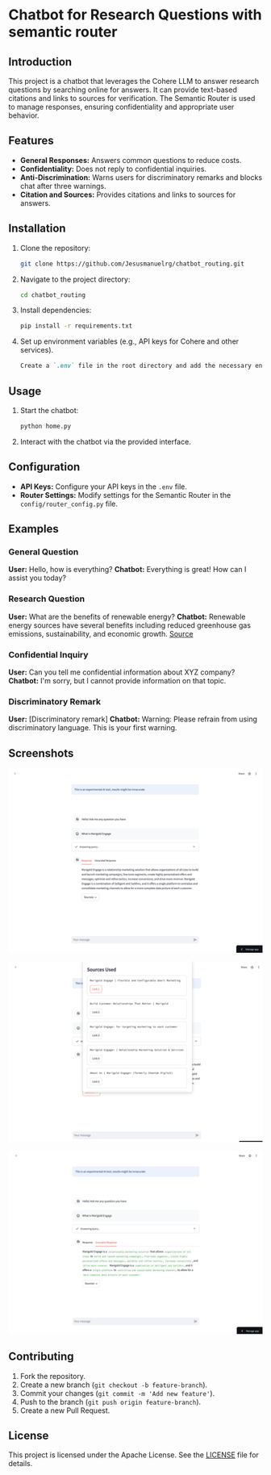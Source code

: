# Chatbot for Research Questions with semantic router

## Introduction
This project is a chatbot that leverages the Cohere LLM to answer research questions by searching online for answers. It can provide text-based citations and links to sources for verification. The Semantic Router is used to manage responses, ensuring confidentiality and appropriate user behavior.

## Features
- **General Responses:** Answers common questions to reduce costs.
- **Confidentiality:** Does not reply to confidential inquiries.
- **Anti-Discrimination:** Warns users for discriminatory remarks and blocks chat after three warnings.
- **Citation and Sources:** Provides citations and links to sources for answers.

## Installation
1. Clone the repository:
    ```bash
    git clone https://github.com/Jesusmanuelrg/chatbot_routing.git
    ```
2. Navigate to the project directory:
    ```bash
    cd chatbot_routing
    ```
3. Install dependencies:
    ```bash
    pip install -r requirements.txt
    ```
4. Set up environment variables (e.g., API keys for Cohere and other services).
    ```markdown
    Create a `.env` file in the root directory and add the necessary environment variables.
    ```

## Usage
1. Start the chatbot:
    ```bash
    python home.py
    ```
2. Interact with the chatbot via the provided interface.

## Configuration
- **API Keys:** Configure your API keys in the `.env` file.
- **Router Settings:** Modify settings for the Semantic Router in the `config/router_config.py` file.

## Examples
### General Question
**User:** Hello, how is everything?
**Chatbot:** Everything is great! How can I assist you today?

### Research Question
**User:** What are the benefits of renewable energy?
**Chatbot:** Renewable energy sources have several benefits including reduced greenhouse gas emissions, sustainability, and economic growth. [Source](https://www.example.com/renewable-energy-benefits)

### Confidential Inquiry
**User:** Can you tell me confidential information about XYZ company?
**Chatbot:** I'm sorry, but I cannot provide information on that topic.

### Discriminatory Remark
**User:** [Discriminatory remark]
**Chatbot:** Warning: Please refrain from using discriminatory language. This is your first warning.

## Screenshots
![Chatbot Interaction](screenshots/picture_1.png)

![Chatbot Interaction](screenshots/picture_2.png)

![Chatbot Interaction](screenshots/picture_3.png)

## Contributing
1. Fork the repository.
2. Create a new branch (`git checkout -b feature-branch`).
3. Commit your changes (`git commit -m 'Add new feature'`).
4. Push to the branch (`git push origin feature-branch`).
5. Create a new Pull Request.

## License
This project is licensed under the Apache License. See the [LICENSE](LICENSE) file for details.
